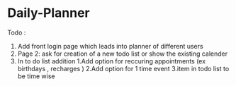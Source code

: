 # Daily-Planner

Todo :

1. Add front login page which leads into planner of different users
2. Page 2: ask for creation of a new todo list or show the existing calender
3. In to do list addition 
    1.Add option for reccuring appointments (ex birthdays , recharges ) 
    2.Add option for 1 time event 
    3.item in todo list to be time wise
